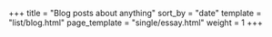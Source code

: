 +++
title = "Blog posts about anything"
sort_by = "date"
template = "list/blog.html"
page_template = "single/essay.html"
weight = 1
+++
